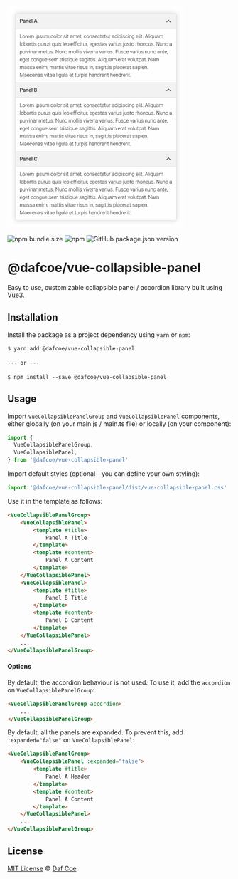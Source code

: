 ![@dafcoe/vue-collapsible-panel sample](https://github.com/dafcoe/vue-collapsible-panel/blob/main/src/assets/images/sample.gif?raw=true)

![npm bundle size](https://img.shields.io/bundlephobia/min/@dafcoe/vue-collapsible-panel?style=flat-square)
![npm](https://img.shields.io/npm/dt/@dafcoe/vue-collapsible-panel?style=flat-square)
![GitHub package.json version](https://img.shields.io/github/package-json/v/dafcoe/vue-collapsible-panel?style=flat-square)

# @dafcoe/vue-collapsible-panel
Easy to use, customizable collapsible panel / accordion library built using Vue3.

## Installation
Install the package as a project dependency using `yarn` or `npm`:
```
$ yarn add @dafcoe/vue-collapsible-panel

--- or ---

$ npm install --save @dafcoe/vue-collapsible-panel
```

## Usage
Import `VueCollapsiblePanelGroup` and `VueCollapsiblePanel` components, either globally (on your main.js / main.ts file) or locally (on your component):
```js
import {
  VueCollapsiblePanelGroup,
  VueCollapsiblePanel,
} from '@dafcoe/vue-collapsible-panel'
```

Import default styles (optional - you can define your own styling):
```js
import '@dafcoe/vue-collapsible-panel/dist/vue-collapsible-panel.css'
```

Use it in the template as follows:
```html
<VueCollapsiblePanelGroup>
    <VueCollapsiblePanel>
        <template #title>
            Panel A Title
        </template>
        <template #content>
            Panel A Content
        </template>
    </VueCollapsiblePanel>
    <VueCollapsiblePanel>
        <template #title>
            Panel B Title
        </template>
        <template #content>
            Panel B Content
        </template>
    </VueCollapsiblePanel>
    ...
</VueCollapsiblePanelGroup>
```

#### Options
By default, the accordion behaviour is not used. To use it, add the `accordion` on `VueCollapsiblePanelGroup`:
```html
<VueCollapsiblePanelGroup accordion>
    ...
</VueCollapsiblePanelGroup>
```

By default, all the panels are expanded. To prevent this, add `:expanded="false"` on `VueCollapsiblePanel`:
```html
<VueCollapsiblePanelGroup>
    <VueCollapsiblePanel :expanded="false">
        <template #title>
            Panel A Header
        </template>
        <template #content>
            Panel A Content
        </template>
    </VueCollapsiblePanel>
    ...
</VueCollapsiblePanelGroup>
```

## License
[MIT License](https://opensource.org/licenses/MIT) © [Daf Coe](mailto:dafcoe@gmail.com)
